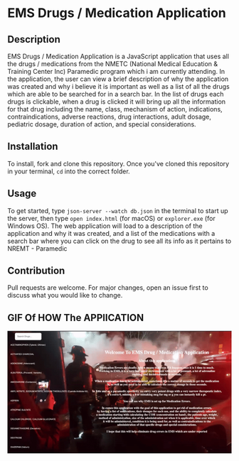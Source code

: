 # EMS Drugs / Medication Application

## Description

EMS Drugs / Medication Application is a JavaScript application that uses all the drugs / medications from the NMETC (National Medical Education & Training Center Inc) Paramedic program which i am currently attending. In the application, the user can view a brief description of why the application was created and why i believe it is important as well as a list of all the drugs which are able to be searched for in a search bar. In the list of drugs each drugs is clickable, when a drug is clicked it will bring up all the information for that drug including the name, class, mechanism of action, indications, contraindications, adverse reactions, drug interactions, adult dosage, pediatric dosage, duration of action, and special considerations.

## Installation

To install, fork and clone this repository. Once you've cloned this repository in your terminal, ```cd``` into the correct folder.

## Usage

To get started, type ```json-server --watch db.json``` in the terminal to start up the server, then type ```open index.html``` (for macOS) or ```explorer.exe``` (for Windows OS). The web application will load to a description of the application and why it was created, and a list of the medications with a search bar where you can click on the drug to see all its info as it pertains to NREMT - Paramedic

## Contribution

Pull requests are welcome. For major changes, open an issue first to discuss what you would like to change. 

## GIF Of HOW The APPlICATION

![Application GIF](app.gif)





    

    




